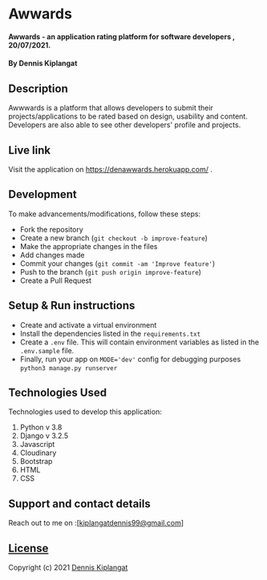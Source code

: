 # Awwards
#### Awwards - an application rating platform for software developers , 20/07/2021.
#### By Dennis Kiplangat

## Description
Awwwards is a platform that allows developers to submit their projects/applications to be rated based on design, usability and content. Developers are also able to see other developers' profile and projects. 

## Live link
Visit the application on https://denawwards.herokuapp.com/ .

## Development
To make advancements/modifications, follow these steps:

- Fork the repository
- Create a new branch (`git checkout -b improve-feature`)
- Make the appropriate changes in the files
- Add changes made
- Commit your changes (`git commit -am 'Improve feature'`)
- Push to the branch (`git push origin improve-feature`)
- Create a Pull Request 

## Setup & Run instructions
- Create and activate a virtual environment
- Install the dependencies listed in the `requirements.txt`
- Create a `.env` file. This will contain environment variables as listed in the `.env.sample` file.
- Finally, run your app on `MODE='dev'` config for debugging purposes `python3 manage.py runserver`

## Technologies Used
Technologies used to develop this application:

1. Python v 3.8
2. Django v 3.2.5
3. Javascript
4. Cloudinary
5. Bootstrap
6. HTML 
7. CSS


## Support and contact details

Reach out to me on :[kiplangatdennis99@gmail.com]

## [License](LICENSE.md)

Copyright (c) 2021 [Dennis Kiplangat](https://github.com/kiplaa1500/Awwards)  